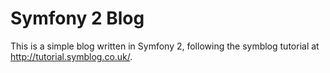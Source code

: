 Symfony 2 Blog
==============

This is a simple blog written in Symfony 2, following the symblog tutorial at http://tutorial.symblog.co.uk/.
